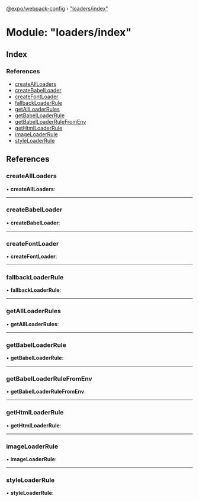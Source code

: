 [@expo/webpack-config](../README.md) › ["loaders/index"](_loaders_index_.md)

# Module: "loaders/index"

## Index

### References

* [createAllLoaders](_loaders_index_.md#createallloaders)
* [createBabelLoader](_loaders_index_.md#createbabelloader)
* [createFontLoader](_loaders_index_.md#createfontloader)
* [fallbackLoaderRule](_loaders_index_.md#fallbackloaderrule)
* [getAllLoaderRules](_loaders_index_.md#getallloaderrules)
* [getBabelLoaderRule](_loaders_index_.md#getbabelloaderrule)
* [getBabelLoaderRuleFromEnv](_loaders_index_.md#getbabelloaderrulefromenv)
* [getHtmlLoaderRule](_loaders_index_.md#gethtmlloaderrule)
* [imageLoaderRule](_loaders_index_.md#imageloaderrule)
* [styleLoaderRule](_loaders_index_.md#styleloaderrule)

## References

###  createAllLoaders

• **createAllLoaders**:

___

###  createBabelLoader

• **createBabelLoader**:

___

###  createFontLoader

• **createFontLoader**:

___

###  fallbackLoaderRule

• **fallbackLoaderRule**:

___

###  getAllLoaderRules

• **getAllLoaderRules**:

___

###  getBabelLoaderRule

• **getBabelLoaderRule**:

___

###  getBabelLoaderRuleFromEnv

• **getBabelLoaderRuleFromEnv**:

___

###  getHtmlLoaderRule

• **getHtmlLoaderRule**:

___

###  imageLoaderRule

• **imageLoaderRule**:

___

###  styleLoaderRule

• **styleLoaderRule**:
